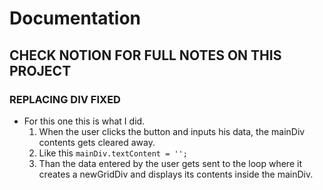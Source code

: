 # Documentation

## CHECK NOTION FOR FULL NOTES ON THIS PROJECT



### **REPLACING DIV FIXED**
- For this one this is what I did.
    1. When the user clicks the button and inputs his data, the mainDiv contents gets cleared away.
    2. Like this `mainDiv.textContent = '';`
    3. Than the data entered by the user gets sent to the loop where it creates a newGridDiv and displays its contents inside the mainDiv.

